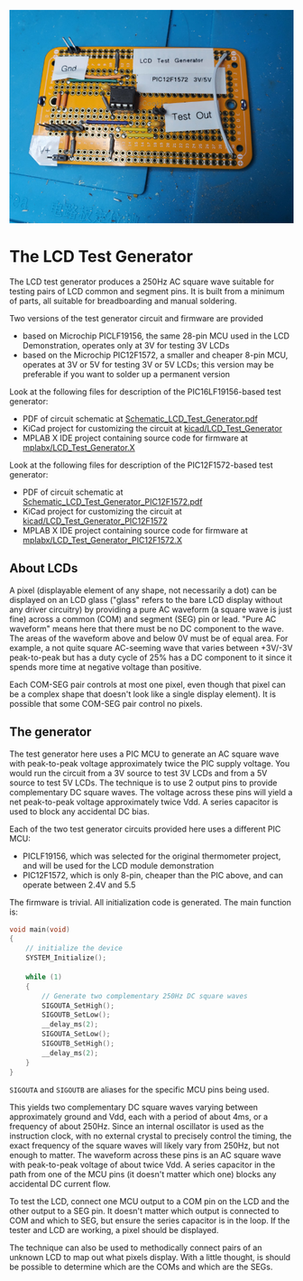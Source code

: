 ![LCD test generator circuit board](assets/images/LCD_Test_Generator.jpg)

# The LCD Test Generator

The LCD test generator produces a 250Hz AC square wave suitable for testing pairs of LCD common and segment pins.
It is built from a minimum of parts, all suitable for breadboarding and manual soldering.

Two versions of the test generator circuit and firmware are provided
* based on Microchip PICLF19156, the same 28-pin MCU used in the LCD Demonstration, operates only at 3V for testing 3V LCDs
* based on the Microchip PIC12F1572, a smaller and cheaper 8-pin MCU, operates at 3V or 5V for testing 3V or 5V LCDs; this version may be preferable if you want to solder up a permanent version

Look at the following files for description of the PIC16LF19156-based test generator:
* PDF of circuit schematic at [Schematic_LCD_Test_Generator.pdf](Schematic_LCD_Test_Generator.pdf)
* KiCad project for customizing the circuit at [kicad/LCD_Test_Generator](kicad/LCD_Test_Generator)
* MPLAB X IDE project containing source code for firmware at [mplabx/LCD_Test_Generator.X](mplabx/LCD_Test_Generator.X)

Look at the following files for description of the PIC12F1572-based test generator:
* PDF of circuit schematic at [Schematic_LCD_Test_Generator_PIC12F1572.pdf](Schematic_LCD_Test_Generator_PIC12F1572.pdf)
* KiCad project for customizing the circuit at [kicad/LCD_Test_Generator_PIC12F1572](kicad/LCD_Test_Generator_PIC12F1572)
* MPLAB X IDE project containing source code for firmware at [mplabx/LCD_Test_Generator_PIC12F1572.X](mplabx/LCD_Test_Generator_PIC12F1572.X)

## About LCDs

A pixel (displayable element of any shape, not necessarily a dot)
can be displayed on an LCD glass ("glass" refers to the bare LCD display without any driver circuitry)
by providing a pure AC waveform (a square wave is just fine) across a common (COM) and segment (SEG) pin or lead.
"Pure AC waveform" means here that there must be no DC component to the wave. The areas of the waveform above and below 0V must be of equal area. For example, a not quite square AC-seeming wave that varies between +3V/-3V peak-to-peak but has a duty cycle of 25% has a DC component to it since it spends more time at negative voltage than positive.

Each COM-SEG pair controls at most one pixel,
even though that pixel can be a complex shape that doesn't look like a single display element).
It is possible that some COM-SEG pair control no pixels.

## The generator

The test generator here uses a PIC MCU to generate an AC square wave with peak-to-peak voltage approximately twice the PIC supply voltage.
You would run the circuit from a 3V source to test 3V LCDs and from a 5V source to test 5V LCDs.
The technique is to use 2 output pins to provide complementary DC square waves.
The voltage across these pins will yield a net peak-to-peak voltage approximately twice Vdd.
A series capacitor is used to block any accidental DC bias.

Each of the two test generator circuits provided here uses a different PIC MCU:
* PICLF19156, which was selected for the original thermometer project, and will be used for the LCD module demonstration
* PIC12F1572, which is only 8-pin, cheaper than the PIC above, and can operate between 2.4V and 5.5

The firmware is trivial. All initialization code is generated. The main function is:
```C
void main(void)
{
    // initialize the device
    SYSTEM_Initialize();

    while (1)
    {
        // Generate two complementary 250Hz DC square waves
        SIGOUTA_SetHigh();
        SIGOUTB_SetLow();
        __delay_ms(2);
        SIGOUTA_SetLow();
        SIGOUTB_SetHigh();
        __delay_ms(2);
    }
}
```

`SIGOUTA` and `SIGOUTB` are aliases for the specific MCU pins being used.

This yields two complementary DC square waves varying between approximately ground and Vdd,
each with a period of about 4ms,
or a frequency of about 250Hz.
Since an internal oscillator is used as the instruction clock,
with no external crystal to precisely control the timing,
the exact frequency of the square waves will likely vary from 250Hz, but not enough to matter.
The waveform across these pins is an AC square wave with peak-to-peak voltage of about twice Vdd.
A series capacitor in the path from one of the MCU pins (it doesn't matter which one)
blocks any accidental DC current flow.

To test the LCD, connect one MCU output to a COM pin on the LCD and the other output to a SEG pin.
It doesn't matter which output is connected to COM and which to SEG,
but ensure the series capacitor is in the loop. If the tester and LCD are working, a pixel should be displayed.

The technique can also be used to methodically connect pairs of an unknown LCD to map out what pixels display.
With a little thought, is should be possible to determine which are the COMs and which are the SEGs.

